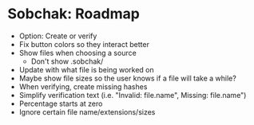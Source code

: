 ﻿# Sobchak: Roadmap

* Option: Create or verify
* Fix button colors so they interact better
* Show files when choosing a source
    * Don't show .sobchak/
* Update with what file is being worked on
* Maybe show file sizes so the user knows if a file will take a while?
* When verifying, create missing hashes
* Simplify verification text (i.e. "Invalid: file.name", Missing: file.name")
* Percentage starts at zero
* Ignore certain file name/extensions/sizes